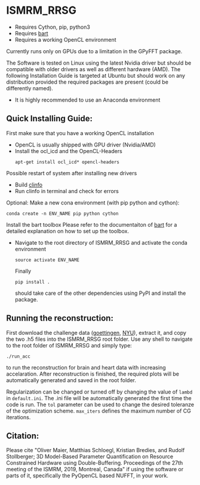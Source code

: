 ISMRM_RRSG
===================================

* Requires Cython, pip, python3
* Requires [bart](https://github.com/mrirecon/bart)
* Requires a working OpenCL environment

Currently runs only on GPUs due to a limitation in the GPyFFT package.

The Software is tested on Linux using the latest Nvidia driver but should be compatible with older drivers as well as different hardware (AMD). The following Installation Guide is targeted at Ubuntu but should work on any distribution provided the required packages are present (could be differently named).

* It is highly recommended to use an Anaconda environment

Quick Installing Guide:
---------------
First make sure that you have a working OpenCL installation
  - OpenCL is usually shipped with GPU driver (Nvidia/AMD)
  - Install the ocl_icd and the OpenCL-Headers
    ```
    apt-get install ocl_icd* opencl-headers
    ```  
Possible restart of system after installing new drivers
  - Build [clinfo](https://github.com/Oblomov/clinfo)
  - Run clinfo in terminal and check for errors

Optional: Make a new cona environment (with pip python and cython):

    conda create -n ENV_NAME pip python cython
    
Install the bart toolbox
Please refer to the documentaiton of [bart](https://github.com/mrirecon/bart) for a detailed explanation on how to set up the toolbox.

  - Navigate to the root directory of ISMRM_RRSG  and activate the conda environment
    ```
    source activate ENV_NAME
    ```
    Finally
    ```
    pip install .
    ```
    should take care of the other dependencies using PyPI and install the package.
    


Running the reconstruction:
-------------------------
First download the challenge data ([goettingen](http://wwwuser.gwdg.de/~muecker1/rrsg_challenge.zip), [NYU](https://cai2r.net/sites/default/files/software/rrsg_challenge.zip)), extract it, and copy the two .h5 files into the ISMRM_RRSG root folder.
Use any shell to navigate to the root folder of ISMRM_RRSG and simply type:
```
./run_acc
```
to run the reconstruction for brain and heart data with increasing accelaration.
After reconstruction is finished, the required plots will be automatically generated and saved in the root folder.

Regularization can be changed or turned off by changing the value of ```lambd``` in ```default.ini```. The .ini file will be automatically generated the first time the code is run. The ```tol``` parameter can be used to change the desired toleranze of the optimization scheme. ```max_iters``` defines the maximum number of CG iterations.

Citation:
----------
Please cite "Oliver Maier, Matthias Schloegl, Kristian Bredies, and Rudolf Stollberger; 3D Model-Based Parameter Quantification on Resource Constrained Hardware using Double-Buffering. Proceedings of the 27th meeting of the ISMRM, 2019, Montreal, Canada" if using the software or parts of it, specifically the PyOpenCL based NUFFT, in your work.
